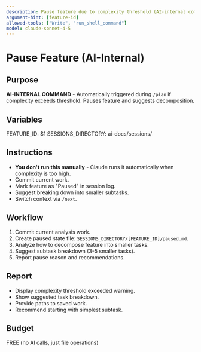 ```yaml
---
description: Pause feature due to complexity threshold (AI-internal command)
argument-hint: [feature-id]
allowed-tools: ["Write", "run_shell_command"]
model: claude-sonnet-4-5
---
```


# Pause Feature (AI-Internal)

## Purpose
**AI-INTERNAL COMMAND** - Automatically triggered during `/plan` if complexity exceeds threshold. Pauses feature and suggests decomposition.

## Variables
FEATURE_ID: $1
SESSIONS_DIRECTORY: ai-docs/sessions/

## Instructions
- **You don't run this manually** - Claude runs it automatically when complexity is too high.
- Commit current work.
- Mark feature as "Paused" in session log.
- Suggest breaking down into smaller subtasks.
- Switch context via `/next`.

## Workflow
1. Commit current analysis work.
2. Create paused state file: `SESSIONS_DIRECTORY/[FEATURE_ID]/paused.md`.
3. Analyze how to decompose feature into smaller tasks.
4. Suggest subtask breakdown (3-5 smaller tasks).
5. Report pause reason and recommendations.

## Report
- Display complexity threshold exceeded warning.
- Show suggested task breakdown.
- Provide paths to saved work.
- Recommend starting with simplest subtask.

## Budget
FREE (no AI calls, just file operations)
